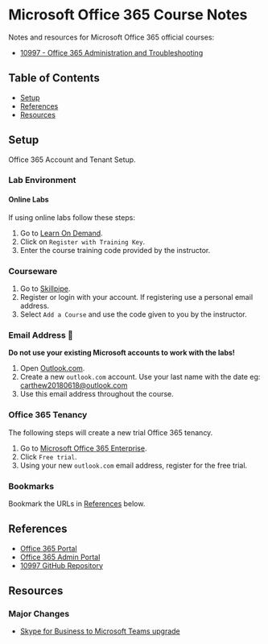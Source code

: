 # Microsoft Office 365 Course Notes

Notes and resources for Microsoft Office 365 official courses:

* [10997 - Office 365 Administration and Troubleshooting](https://www.microsoft.com/en-us/learning/course.aspx?cid=10997)

## Table of Contents

* [Setup](#setup)
* [References](#references)
* [Resources](#resources)

## Setup

Office 365 Account and Tenant Setup.

### Lab Environment

#### Online Labs

If using online labs follow these steps:

1. Go to [Learn On Demand](https://ddls.learnondemand.net/).
1. Click on `Register with Training Key`.
1. Enter the course training code provided by the instructor.

### Courseware

1. Go to [Skillpipe](https://skillpipe.com/en-GB/).
1. Register or login with your account. If registering use a personal email address.
1. Select `Add a Course` and use the code given to you by the instructor.

### Email Address 📧

__Do not use your existing Microsoft accounts to work with the labs!__

1. Open [Outlook.com](https://outlook.live.com/owa/).
1. Create a new `outlook.com` account. Use your last name with the date eg: carthew20180618@outlook.com
1. Use this email address throughout the course.

### Office 365 Tenancy

The following steps will create a new trial Office 365 tenancy.

1. Go to [Microsoft Office 365 Enterprise](https://products.office.com/en-au/business/office-365-enterprise-e3-business-software).
1. Click `Free trial`.
1. Using your new `outlook.com` email address, register for the free trial.

### Bookmarks

Bookmark the URLs in [References](#references) below.

## References

* [Office 365 Portal](https://portal.office.com/)
* [Office 365 Admin Portal](https://admin.microsoft.com/)
* [10997 GitHub Repository](https://github.com/MicrosoftLearning/10997-O365AdministrationandTroubleshooting)

## Resources

### Major Changes

* [Skype for Business to Microsoft Teams upgrade](https://docs.microsoft.com/en-us/MicrosoftTeams/journey-skypeforbusiness-teams)



